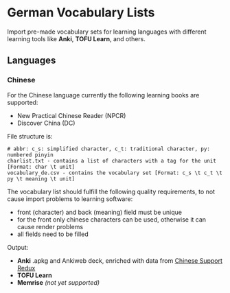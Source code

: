 # German Vocabulary Lists

Import pre-made vocabulary sets for learning languages with different learning tools like **Anki**, **TOFU Learn**, and others.

## Languages

### Chinese

For the Chinese language currently the following learning books are supported:

  * New Practical Chinese Reader (NPCR)
  * Discover China (DC)

File structure is:

    # abbr: c_s: simplified character, c_t: traditional character, py: numbered pinyin
    charlist.txt - contains a list of characters with a tag for the unit [Format: char \t unit]
    vocabulary_de.csv - contains the vocabulary set [Format: c_s \t c_t \t py \t meaning \t unit]

The vocabulary list should fulfill the following quality requirements, to not cause import problems to learning software:

  * front (character) and back (meaning) field must be unique
  * for the front only chinese characters can be used, otherwise it can cause render problems
  * all fields need to be filled

Output:

  * **Anki** .apkg and Ankiweb deck, enriched with data from [Chinese Support Redux](https://ankiweb.net/shared/info/1128979221)
  * **TOFU Learn**
  * **Memrise** *(not yet supported)*
